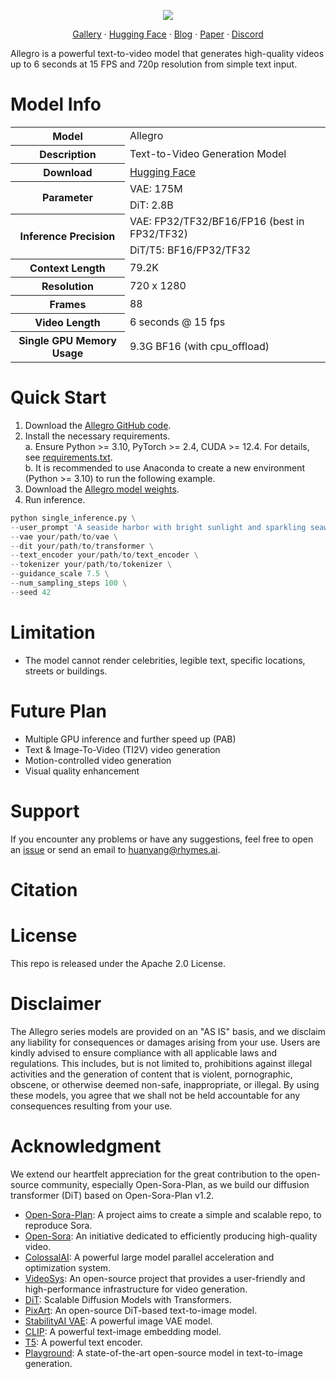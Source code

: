 <p align="center">
<img src="https://github.com/rhymes-ai/Allegro/blob/main/assets/banner_white.gif"/>
</p>

<p align="center">
 <a href="https://rhymes.ai/allegro_gallery" target="_blank"> Gallery</a> · <a href="https://huggingface.co/rhymes-ai/Allegro" target="_blank">Hugging Face</a> · <a href="https://rhymes.ai/blog-details/allegro-advanced-video-generation-model" target="_blank">Blog</a> · <a href="https://arxiv.org/pdf/2410.05993" target="_blank">Paper</a> · <a href="https://discord.com/invite/u8HxU23myj" target="_blank">Discord</a> 
</p> 
Allegro is a powerful text-to-video model that generates high-quality videos up to 6 seconds at 15 FPS and 720p resolution from simple text input.

# Model Info
<table>
  <tr>
    <th>Model</th>
    <td>Allegro</td>
  </tr>
  <tr>
    <th>Description</th>
    <td>Text-to-Video Generation Model</td>
  </tr>
 <tr>
    <th>Download</th>
    <td><a href="https://huggingface.co/rhymes-ai/Allegro">Hugging Face</a></td>
</tr>
  <tr>
    <th rowspan="2">Parameter</th>
    <td>VAE: 175M</td>
  </tr>
  <tr>
    <td>DiT: 2.8B</td>
  </tr>
  <tr>
    <th rowspan="2">Inference Precision</th>
    <td>VAE: FP32/TF32/BF16/FP16 (best in FP32/TF32)</td>
  </tr>
  <tr>
    <td>DiT/T5: BF16/FP32/TF32</td>
  </tr>
  <tr>
    <th>Context Length</th>
    <td>79.2K</td>
  </tr>
  <tr>
    <th>Resolution</th>
    <td>720 x 1280</td>
  </tr>
  <tr>
    <th>Frames</th>
    <td>88</td>
  </tr>
  <tr>
    <th>Video Length</th>
    <td>6 seconds @ 15 fps</td>
  </tr>
  <tr>
    <th>Single GPU Memory Usage</th>
    <td>9.3G BF16 (with cpu_offload)</td>
  </tr>
</table>

# Quick Start
1. Download the [Allegro GitHub code](https://github.com/rhymes-ai/Allegro).
2. Install the necessary requirements.  
    a. Ensure Python >= 3.10, PyTorch >= 2.4, CUDA >= 12.4. For details, see [requirements.txt](https://github.com/rhymes-ai/Allegro/blob/main/requirements.txt).  
    b. It is recommended to use Anaconda to create a new environment (Python >= 3.10) to run the following example.
3. Download the [Allegro model weights](https://huggingface.co/rhymes-ai/Allegro).
4. Run inference.
```python
python single_inference.py \
--user_prompt 'A seaside harbor with bright sunlight and sparkling seawater, with many boats in the water. From an aerial view, the boats vary in size and color, some moving and some stationary. Fishing boats in the water suggest that this location might be a popular spot for docking fishing boats.' \
--vae your/path/to/vae \
--dit your/path/to/transformer \
--text_encoder your/path/to/text_encoder \
--tokenizer your/path/to/tokenizer \
--guidance_scale 7.5 \
--num_sampling_steps 100 \
--seed 42
```
# Limitation
- The model cannot render celebrities, legible text, specific locations, streets or buildings.

# Future Plan
- Multiple GPU inference and further speed up (PAB)
- Text & Image-To-Video (TI2V) video generation
- Motion-controlled video generation
- Visual quality enhancement

# Support
If you encounter any problems or have any suggestions, feel free to open an [issue](https://github.com/rhymes-ai/Allegro/issue) or send an email to huanyang@rhymes.ai. 

# Citation

# License
This repo is released under the Apache 2.0 License.

# Disclaimer

The Allegro series models are provided on an "AS IS" basis, and we disclaim any liability for consequences or damages arising from your use. Users are kindly advised to ensure compliance with all applicable laws and regulations. This includes, but is not limited to, prohibitions against illegal activities and the generation of content that is violent, pornographic, obscene, or otherwise deemed non-safe, inappropriate, or illegal. By using these models, you agree that we shall not be held accountable for any consequences resulting from your use.

# Acknowledgment
We extend our heartfelt appreciation for the great contribution to the open-source community, especially Open-Sora-Plan, as we build our diffusion transformer (DiT) based on Open-Sora-Plan v1.2.
- [Open-Sora-Plan](https://github.com/PKU-YuanGroup/Open-Sora-Plan): A project aims to create a simple and scalable repo, to reproduce Sora.
- [Open-Sora](https://github.com/hpcaitech/Open-Sora): An initiative dedicated to efficiently producing high-quality video.
- [ColossalAI](https://github.com/hpcaitech/ColossalAI): A powerful large model parallel acceleration and optimization system.
- [VideoSys](https://github.com/NUS-HPC-AI-Lab/VideoSys): An open-source project that provides a user-friendly and high-performance infrastructure for video generation. 
- [DiT](https://github.com/facebookresearch/DiT): Scalable Diffusion Models with Transformers.
- [PixArt](https://github.com/PixArt-alpha/PixArt-alpha): An open-source DiT-based text-to-image model.
- [StabilityAI VAE](https://huggingface.co/stabilityai/sd-vae-ft-mse-original): A powerful image VAE model.
- [CLIP](https://github.com/openai/CLIP): A powerful text-image embedding model.
- [T5](https://github.com/google-research/text-to-text-transfer-transformer): A powerful text encoder.
- [Playground](https://playground.com/blog/playground-v2-5): A state-of-the-art open-source model in text-to-image generation.
